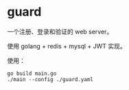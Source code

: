 # guard
一个注册、登录和验证的 web server。

使用 golang + redis + mysql + JWT 实现。

使用：
```
go build main.go
./main --config ./guard.yaml
```


